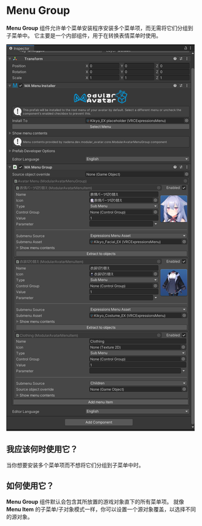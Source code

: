 # Menu Group

**Menu Group** 组件允许单个菜单安装程序安装多个菜单项，而无需将它们分组到子菜单中。
它主要是一个内部组件，用于在转换表情菜单时使用。

![Menu Group](menu-group.png)

## 我应该何时使用它？

当你想要安装多个菜单项而不想将它们分组到子菜单中时。

## 如何使用它？

**Menu Group** 组件默认会包含其所放置的游戏对象直下的所有菜单项。
就像 **Menu Item** 的子菜单/子对象模式一样，你可以设置一个源对象覆盖，以选择不同的源对象。